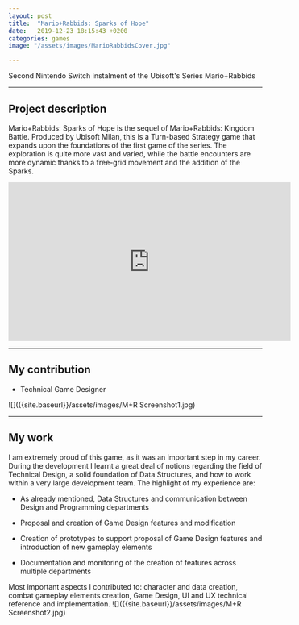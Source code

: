 ```yaml
---
layout: post
title:  "Mario+Rabbids: Sparks of Hope"
date:   2019-12-23 18:15:43 +0200
categories: games
image: "/assets/images/MarioRabbidsCover.jpg"

---
```


Second Nintendo Switch instalment of the Ubisoft's Series Mario+Rabbids

---

## Project description

Mario+Rabbids: Sparks of Hope is the sequel of Mario+Rabbids: Kingdom Battle. Produced by Ubisoft Milan, this is a Turn-based Strategy game that expands upon the foundations of the first game of the series. The exploration is quite more vast and varied, while the battle encounters are more dynamic thanks to a free-grid movement and the addition of the Sparks.

<iframe width="560" height="315" src="https://www.youtube.com/embed/vMNBC8lRtvY" title="YouTube video player" frameborder="0" allow="accelerometer; autoplay; clipboard-write; encrypted-media; gyroscope; picture-in-picture" allowfullscreen></iframe>

---

## My contribution
<!-- https://via.placeholder.com/600x500 -->
- Technical Game Designer



![]({{site.baseurl}}/assets/images/M+R Screenshot1.jpg)

---

## My work

I am extremely proud of this game, as it was an important step in my career. During the development I learnt a great deal of notions regarding the field of Technical Design, a solid foundation of Data Structures, and how to work within a very large development team. The highlight of my experience are:

* As already mentioned, Data Structures and communication between Design and Programming departments

* Proposal and creation of Game Design features and modification

* Creation of prototypes to support proposal of Game Design features and introduction of new gameplay elements

* Documentation and monitoring of the creation of features across multiple departments

Most important aspects I contributed to: character and data creation, combat gameplay elements creation, Game Design, UI and UX technical reference and implementation.
![]({{site.baseurl}}/assets/images/M+R Screenshot2.jpg)
